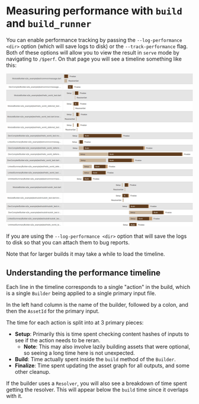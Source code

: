# Measuring performance with `build` and `build_runner`

You can enable performance tracking by passing the `--log-performance <dir>`
option (which will save logs to disk) or the `--track-performance` flag. Both
of these options will allow you to view the result in `serve` mode by
navigating to `/$perf`. On that page you will see a timeline something like this:

![example build](/docs/images/example_build.png)

If you are using the `--log-performance <dir>` option that will save the logs
to disk so that you can attach them to bug reports.

Note that for larger builds it may take a while to load the timeline.

## Understanding the performance timeline

Each line in the timeline corresponds to a single "action" in the build, which
is a single `Builder` being applied to a single primary input file.

In the left hand column is the name of the builder, followed by a colon, and
then the `AssetId` for the primary input.

The time for each action is split into at 3 primary pieces:

- **Setup**: Primarily this is time spent checking content hashes of inputs to see
  if the action needs to be reran.
  - __Note__: This may also involve lazily building assets that were optional,
    so seeing a long time here is not unexpected.
- **Build**: Time actually spent inside the `build` method of the `Builder`.
- **Finalize**: Time spent updating the asset graph for all outputs, and some other
  cleanup.

If the builder uses a `Resolver`, you will also see a breakdown of time spent
getting the resolver. This will appear below the `build` time since it overlaps
with it.
